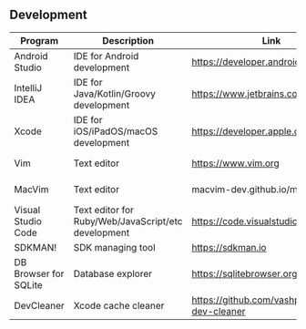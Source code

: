 ## Development

| Program | Description | Link | Plugins | Comment |
| --- | --- | --- | --- | --- |
| Android Studio | IDE for Android development | https://developer.android.com/studio | [ide-settings](https://github.com/fartem/ide-settings/tree/master/android_studio) |
| IntelliJ IDEA | IDE for Java/Kotlin/Groovy development | https://www.jetbrains.com/idea/ | [ide-settings](https://github.com/fartem/ide-settings/tree/master/intellij_idea) |
| Xcode | IDE for iOS/iPadOS/macOS development | https://developer.apple.com/xcode |
| Vim | Text editor | https://www.vim.org | [ide-settings](https://github.com/fartem/ide-settings/tree/master/vim) |
| MacVim | Text editor | macvim-dev.github.io/macvim | [ide-settings](https://github.com/fartem/ide-settings/tree/master/vim) |
| Visual Studio Code | Text editor for Ruby/Web/JavaScript/etc development | https://code.visualstudio.com | [ide-settings](https://github.com/fartem/ide-settings/tree/master/vscode/extensions) |
| SDKMAN! | SDK managing tool | https://sdkman.io |
| DB Browser for SQLite | Database explorer | https://sqlitebrowser.org |
| DevCleaner | Xcode cache cleaner | https://github.com/vashpan/xcode-dev-cleaner |
